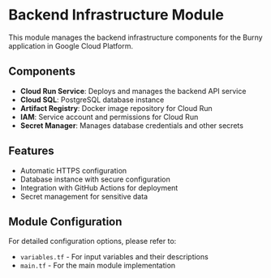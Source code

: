 # Backend Infrastructure Module

This module manages the backend infrastructure components for the Burny application in Google Cloud Platform.

## Components

- **Cloud Run Service**: Deploys and manages the backend API service
- **Cloud SQL**: PostgreSQL database instance
- **Artifact Registry**: Docker image repository for Cloud Run
- **IAM**: Service account and permissions for Cloud Run
- **Secret Manager**: Manages database credentials and other secrets

## Features

- Automatic HTTPS configuration
- Database instance with secure configuration
- Integration with GitHub Actions for deployment
- Secret management for sensitive data

## Module Configuration

For detailed configuration options, please refer to:

- `variables.tf` - For input variables and their descriptions
- `main.tf` - For the main module implementation
